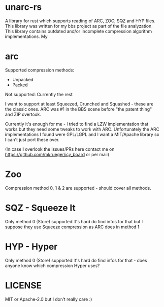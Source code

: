 # unarc-rs
A library for rust which supports reading of ARC, ZOO, SQZ and HYP files.
This library was written for my bbs project as part of the file analyzation.
This library contains outdated and/or incomplete compression algorithm implementations. 
My 

# arc
Supported compression methods:

* Unpacked
* Packed

Not supported: Currently the rest

I want to support at least Squeezed, Crunched and Squashed - these are the classic ones.
ARC was #1 in the BBS scene before "the patent thing" and ZIP overtook.

Currently it's enough for me - I tried to find a LZW implementation that works but they need some tweaks to work with ARC.
Unfortunately the ARC implementations I found were GPL/LGPL and I want a MIT/Apache library so I can't just port these over.

(In case I overlook  the issues/PRs here contact me on https://github.com/mkrueger/icy_board or per mail)

# Zoo
Compression method 0, 1 & 2 are supported - should cover all methods.

# SQZ - Squeeze It
Only method 0 (Store) supported
It's hard do find infos for that but I suppose they use Squeeze compression as ARC does in method 1

# HYP - Hyper
Only method 0 (Store) supported
It's hard do find infos for that - does anyone know which compression Hyper uses?

# LICENSE

MIT or Apache-2.0 but I don't really care :)